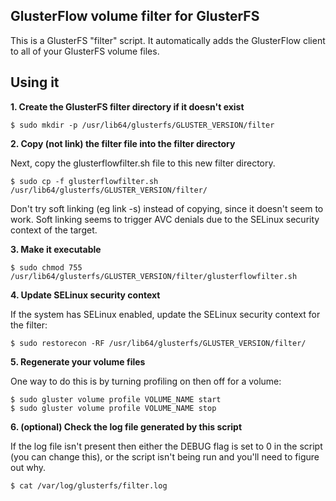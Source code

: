 GlusterFlow volume filter for GlusterFS
---------------------------------------

This is a GlusterFS "filter" script.  It automatically adds the GlusterFlow
client to all of your GlusterFS volume files.

Using it
--------

__1. Create the GlusterFS filter directory if it doesn't exist__

    $ sudo mkdir -p /usr/lib64/glusterfs/GLUSTER_VERSION/filter

__2. Copy (not link) the filter file into the filter directory__

Next, copy the glusterflowfilter.sh file to this new filter directory.

    $ sudo cp -f glusterflowfilter.sh /usr/lib64/glusterfs/GLUSTER_VERSION/filter/

Don't try soft linking (eg link -s) instead of copying, since it doesn't seem
to work.  Soft linking seems to trigger AVC denials due to the SELinux
security context of the target.

__3. Make it executable__

    $ sudo chmod 755 /usr/lib64/glusterfs/GLUSTER_VERSION/filter/glusterflowfilter.sh

__4. Update SELinux security context__

If the system has SELinux enabled, update the SELinux security context for
the filter:

    $ sudo restorecon -RF /usr/lib64/glusterfs/GLUSTER_VERSION/filter/

__5. Regenerate your volume files__

One way to do this is by turning profiling on then off for a volume:

    $ sudo gluster volume profile VOLUME_NAME start
    $ sudo gluster volume profile VOLUME_NAME stop

__6. (optional) Check the log file generated by this script__

If the log file isn't present then either the DEBUG flag is set to 0 in the
script (you can change this), or the script isn't being run and you'll need
to figure out why.

    $ cat /var/log/glusterfs/filter.log
